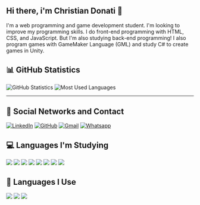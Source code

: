 ## Hi there, i'm Christian Donati 👋

I'm a web programming and game development student. I'm looking to improve my programming skills. I do front-end programming with HTML, CSS, and JavaScript. But I'm also studying back-end programming! I also program games with GameMaker Language (GML) and study C# to create games in Unity.

## 📊 GitHub Statistics

![GitHub Statistics](https://github-readme-stats.vercel.app/api?username=christianCode95&show_icons=true&theme=radical)
![Most Used Languages](https://github-readme-stats.vercel.app/api/top-langs/?username=christianCode95&layout=compact&theme=radical)

---

## 📣 Social Networks and Contact

<a href="https://www.linkedin.com/in/christian-donati-ramires-fagundes-a65668341/"><img src="https://img.shields.io/badge/LinkedIn-0077B5?style=for-the-badge&logo=linkedin&logoColor=white" alt="LinkedIn"></a> <a href="https://github.com/christianCode95"><img src="https://img.shields.io/badge/GitHub-100000?style=for-the-badge&logo=github&logoColor=white" alt="GitHub"></a> <a href="mailto:chrisdonati16@gmail.com"><img src="https://img.shields.io/badge/Gmail-D14836?style=for-the-badge&logo=gmail&logoColor=white" alt="Gmail"></a> <a href="https://wa.me/5551981424643"><img src="https://img.shields.io/badge/WhatsApp-25D366?style=for-the-badge&logo=whatsapp&logoColor=white" alt="Whatsapp"></a>


## 💻 Languages ​​I'm Studying
 <img src= "https://img.shields.io/badge/C%23-239120?style=for-the-badge&logo=c-sharp&logoColor=whit" target= _blank> <img src= "https://img.shields.io/badge/Node.js-43853D?style=for-the-badge&logo=node.js&logoColor=white" target= _blank>
<img src= "https://img.shields.io/badge/React_Native-20232A?style=for-the-badge&logo=react&logoColor=61DAFB" target = _blank>
<img src= "https://img.shields.io/badge/React-20232A?style=for-the-badge&logo=react&logoColor=61DAFB" target= _blank>
<img src= "https://img.shields.io/badge/Python-14354C?style=for-the-badge&logo=python&logoColor=white" target= _blank>
<img src="https://img.shields.io/badge/MySQL-005C84?style=for-the-badge&logo=mysql&logoColor=white" target= _blank>
<img src="https://img.shields.io/badge/json%20web%20tokens-323330?style=for-the-badge&logo=json-web-tokens&logoColor=pink" target= _blank>
<img src="https://img.shields.io/badge/SQLite-07405E?style=for-the-badge&logo=sqlite&logoColor=white" target= _blank>


## 🧠 Languages ​​I Use

<img src="https://img.shields.io/badge/HTML5-E34F26?style=for-the-badge&logo=html5&logoColor=white" target= _blank> <img src="https://img.shields.io/badge/CSS3-1572B6?style=for-the-badge&logo=css3&logoColor=white" target= _blank> <img src= "https://img.shields.io/badge/JavaScript-323330?style=for-the-badge&logo=javascript&logoColor=F7DF1E" target= _blank>
